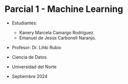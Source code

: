 # **Parcial 1 - Machine Learning**

- Estudiantes:

    - Kanery Marcela Camargo Rodríguez.
    - Emanuel de Jesús Carbonell Naranjo.

- Profesor: Dr. Lihki Rubio 

- Ciencia de Datos

- Universidad del Norte

- Septiembre 2024

